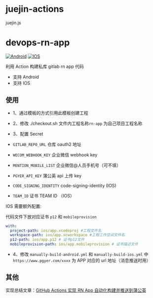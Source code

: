 # juejin-actions
  juejin.js



# devops-rn-app

[![Android](https://github.com/ZTrainWilliams/test-actions/actions/workflows/manually-build-android.yml/badge.svg)](https://github.com/ZTrainWilliams/test-actions/actions/workflows/manually-build-android.yml)
[![IOS](https://github.com/ZTrainWilliams/test-actions/actions/workflows/manually-build-ios.yml/badge.svg)](https://github.com/ZTrainWilliams/test-actions/actions/workflows/manually-build-ios.yml)

利用 Action 构建私库 gitlab rn app 代码

- 支持 Android
- 支持 IOS

## 使用

- 1、通过模板的方式引用此模板创建工程
- 2、修改 ./checkout.sh 文件内工程名称`rn-app` 为自己项目工程名称
- 3、配置 Secret

- `GITLAB_REPO_URL` 仓库 oauth2 地址
- `WECOM_WEBHOOK_KEY` 企业微信 webhook key
- `MENTION_MOBILE_LIST` 企业微信@人员手机号（可不填）
- `PGYER_API_KEY` 蒲公英 api 上传 key
- `CODE_SIGNING_IDENTITY` code-signing-identity (IOS)
- `TEAM_ID` 证书 TEAM ID （IOS）

IOS 需要额外配置:

代码文件下放对应证书 `p12` 和 `mobileprovision`

```yaml
with:
  project-path: ios/app.xcodeproj #工程文件名
  workspace-path: ios/app.xcworkspace #工程工作空间文件名
  p12-path: ios/app.p12 # 证书p12文件
  mobileprovision-path: ios/app.mobileprovision # 证书描述文件
```

- 4、修改 `manually-build-android.yml` 和 `manually-build-ios.yml` 中 `https://www.pgyer.com/xxxx` 为 APP 对应的 url 地址（消息推送时用）

## 其他

实现总结文章：[GitHub Actions 实现 RN App 自动化构建并推送到蒲公英](https://github.com/giscafer/blog/issues/53)
